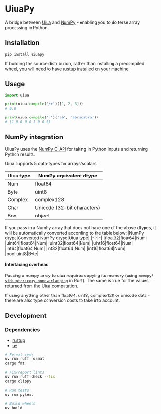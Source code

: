 # UiuaPy

A bridge between [Uiua](https://www.uiua.org/) and [NumPy](https://numpy.org/) - enabling you to do terse array processing in Python.

## Installation
```sh
pip install uiuapy
```

If building the source distribution, rather than installing a precompiled wheel, you will need to have [rustup](https://rustup.rs/) installed on your machine.

## Usage
```py
import uiua

print(uiua.compile('/+')([1, 2, 3]))
# 6.0

print(uiua.compile('⌕')('ab', 'abracabra')) 
# [1 0 0 0 0 1 0 0 0]
```


## NumPy integration
UiuaPy uses the [NumPy C-API](https://numpy.org/doc/2.1/reference/c-api/index.html) for taking in Python inputs and returning Python results.

Uiua supports 5 data-types for arrays/scalars:

|Uiua type|NumPy equivalent dtype|
|---------|----------------------|
|Num|float64|
|Byte|uint8|
|Complex|complex128|
|Char|Unicode (32-bit characters)|
|Box|object|

If you pass in a NumPy array that does not have one of the above dtypes, it will be automatically converted according to the table below:
|NumPy dtype|Converted NumPy dtype|Uiua type|
|-|-|-|
|float32|float64|Num|
|uint64|float64|Num|
|uint32|float64|Num|
|uint16|float64|Num|
|int64|float64|Num|
|int32|float64|Num|
|int16|float64|Num|
|bool|uint8|Byte|

#### Interfacing overhead
Passing a numpy array to uiua requires copying its memory (using `memcpy`/ [`std::ptr::copy_nonoverlapping`](https://doc.rust-lang.org/beta/std/ptr/fn.copy_nonoverlapping.html) in Rust). The same is true for the values returned from the Uiua computation.

If using anything other than float64, uint8, complex128 or unicode data - there are also type conversion costs to take into account.

## Development

### Dependencies
- [rustup](https://rustup.rs/)
- [uv](https://docs.astral.sh/uv/getting-started/installation/)

```sh
# Format code
uv run ruff format
cargo fmt

# Fix/report lints
uv run ruff check --fix
cargo clippy

# Run tests
uv run pytest

# Build wheels
uv build
```

